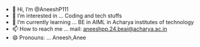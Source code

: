 - 👋 Hi, I’m @AneeshP111
- 👀 I’m interested in ...  Coding and tech stuffs
- 🌱 I’m currently learning ... BE in AIML in Acharya institutes of technology
- 📫 How to reach me ... mail: aneeshpp.24.beai@acharya.ac.in
- 😄 Pronouns: ... Aneesh,Anee

<!---
AneeshP111/AneeshP111 is a ✨ special ✨ repository because its `README.md` (this file) appears on your GitHub profile.
You can click the Preview link to take a look at your changes.
--->
